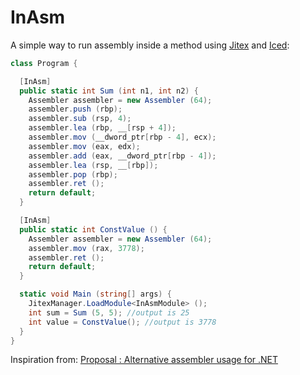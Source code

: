 # InAsm

A simple way to run assembly inside a method using [Jitex](https://github.com/Hitmasu/Jitex) and [Iced](https://github.com/0xd4d/iced):

```cs
class Program {

  [InAsm]
  public static int Sum (int n1, int n2) {
    Assembler assembler = new Assembler (64);
    assembler.push (rbp);
    assembler.sub (rsp, 4);
    assembler.lea (rbp, __[rsp + 4]);
    assembler.mov (__dword_ptr[rbp - 4], ecx);
    assembler.mov (eax, edx);
    assembler.add (eax, __dword_ptr[rbp - 4]);
    assembler.lea (rsp, __[rbp]);
    assembler.pop (rbp);
    assembler.ret ();
    return default;
  }

  [InAsm]
  public static int ConstValue () {
    Assembler assembler = new Assembler (64);
    assembler.mov (rax, 3778);
    assembler.ret ();
    return default;
  }

  static void Main (string[] args) {
    JitexManager.LoadModule<InAsmModule> ();
    int sum = Sum (5, 5); //output is 25
    int value = ConstValue(); //output is 3778
  }
}
```

Inspiration from: [Proposal : Alternative assembler usage for .NET](https://github.com/0xd4d/iced/issues/95)
